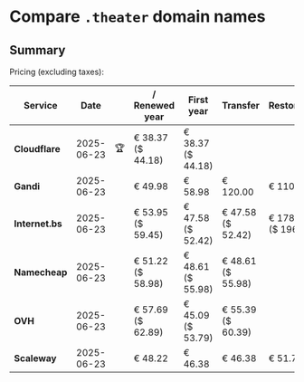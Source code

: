 # Compare `.theater` domain names

## Summary

Pricing (excluding taxes):

| Service | Date |  | / Renewed year | First year | Transfer | Restoration |
|--|--|--|--|--|--|--|
| **Cloudflare** | 2025-06-23 | 🏆 | € 38.37<br>($ 44.18) | € 38.37<br>($ 44.18) |  |  |
| **Gandi** | 2025-06-23 |  | € 49.98 | € 58.98 | € 120.00 | € 110.84 |
| **Internet.bs** | 2025-06-23 |  | € 53.95<br>($ 59.45) | € 47.58<br>($ 52.42) | € 47.58<br>($ 52.42) | € 178.49<br>($ 196.65) |
| **Namecheap** | 2025-06-23 |  | € 51.22<br>($ 58.98) | € 48.61<br>($ 55.98) | € 48.61<br>($ 55.98) |  |
| **OVH** | 2025-06-23 |  | € 57.69<br>($ 62.89) | € 45.09<br>($ 53.79) | € 55.39<br>($ 60.39) |  |
| **Scaleway** | 2025-06-23 |  | € 48.22 | € 46.38 | € 46.38 | € 51.74 |
